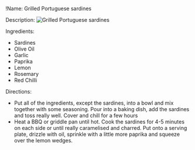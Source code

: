 !Name: Grilled Portuguese sardines

Description:
![Grilled Portuguese sardines](https://www.themealdb.com/images/media/meals/lpd4wy1614347943.jpg "Grilled Portuguese sardines")

Ingredients:
- Sardines
- Olive Oil
- Garlic
- Paprika
- Lemon
- Rosemary
- Red Chilli

Directions:
- Put all of the ingredients, except the sardines, into a bowl and mix together with some seasoning. Pour into a baking dish, add the sardines and toss really well. Cover and chill for a few hours
- Heat a BBQ or griddle pan until hot. Cook the sardines for 4-5 minutes on each side or until really caramelised and charred. Put onto a serving plate, drizzle with oil, sprinkle with a little more paprika and squeeze over the lemon wedges.
